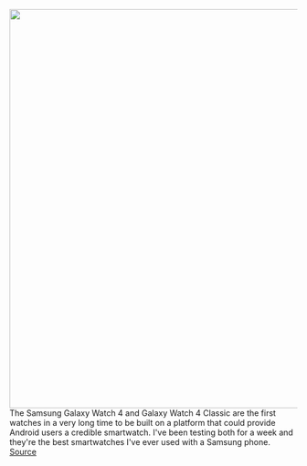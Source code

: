 <img src='https://cdn0.vox-cdn.com/hermano/verge/product/image/9660/dbohn_210816_4717_0010sq.jpg' width='700px' /><br/>
The Samsung Galaxy Watch 4 and Galaxy Watch 4 Classic are the first watches in a very long time to be built on a platform that could provide Android users a credible smartwatch. I've been testing both for a week and they're the best smartwatches I've ever used with a Samsung phone.
<a href='https://www.theverge.com/22629459/galaxy-watch-4-classic-review-bixby-google-wearos'> Source <a/>
